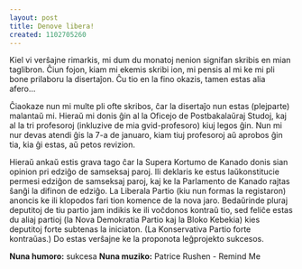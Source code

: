 ```yaml
---
layout: post
title: Denove libera!
created: 1102705260
---
```

Kiel vi verŝajne rimarkis, mi dum du monatoj nenion signifan skribis en mian taglibron.  Ĉiun fojon, kiam mi ekemis skribi ion, mi pensis al mi ke mi pli bone prilaboru la disertaĵon.  Ĉu tio en la fino okazis, tamen estas alia afero...

Ĉiaokaze nun mi multe pli ofte skribos, ĉar la disertaĵo nun estas (plejparte) malantaŭ mi.  Hieraŭ mi donis ĝin al la Oficejo de Postbakalaŭraj Studoj, kaj al la tri profesoroj (inkluzive de mia gvid-profesoro) kiuj legos ĝin.  Nun mi nur devas atendi ĝis la 7-a de januaro, kiam tiuj profesoroj aŭ aprobos ĝin tia, kia ĝi estas, aŭ petos revizion.

Hieraŭ ankaŭ estis grava tago ĉar la Supera Kortumo de Kanado donis sian opinion pri edziĝo de samseksaj paroj.  Ili deklaris ke estus laŭkonstitucie permesi edziĝon de samseksaj paroj, kaj ke la Parlamento de Kanado rajtas ŝanĝi la difinon de edziĝo.  La Liberala Partio (kiu nun formas la registaron) anoncis ke ili klopodos fari tion komence de la nova jaro.  Bedaŭrinde pluraj deputitoj de tiu partio jam indikis ke ili voĉdonos kontraŭ tio, sed feliĉe estas du aliaj partioj (la Nova Demokratia Partio kaj la Bloko Kebekia) kies deputitoj forte subtenas la iniciaton.  (La Konservativa Partio forte kontraŭas.)  Do estas verŝajne ke la proponota leĝprojekto sukcesos.

<b>Nuna humoro:</b> sukcesa
<b>Nuna muziko:</b> Patrice Rushen - Remind Me
